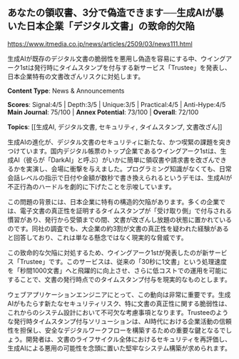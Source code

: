 ## あなたの領収書、3分で偽造できます──生成AIが暴いた日本企業「デジタル文書」の致命的欠陥

https://www.itmedia.co.jp/news/articles/2509/03/news111.html

生成AIが既存のデジタル文書の脆弱性を悪用し偽造を容易にする中、ウイングアーク1stは発行時にタイムスタンプを付与する新サービス「Trustee」を発表し、日本企業特有の文書改ざんリスクに対処します。

**Content Type**: News & Announcements

**Scores**: Signal:4/5 | Depth:3/5 | Unique:3/5 | Practical:4/5 | Anti-Hype:4/5
**Main Journal**: 75/100 | **Annex Potential**: 73/100 | **Overall**: 72/100

**Topics**: [[生成AI, デジタル文書, セキュリティ, タイムスタンプ, 文書改ざん]]

生成AIの進化が、デジタル文書のセキュリティに新たな、かつ喫緊の課題を突きつけています。国内デジタル帳票のトップ企業であるウイングアーク1stは、生成AI（彼らが「DarkAI」と呼ぶ）がいかに簡単に領収書や請求書を改ざんできるかを実演し、会場に衝撃を与えました。プログラミング知識がなくても、日常会話レベルの指示で日付や金額が数秒で書き換えられるというデモは、生成AIが不正行為のハードルを劇的に下げたことを示唆しています。

この問題の背景には、日本企業に特有の構造的欠陥があります。多くの企業では、電子文書の真正性を証明するタイムスタンプが「受け取り側」で付与される慣習があり、発行から受領までの間、文書が改ざんし放題の状態に置かれているのです。同社の調査でも、大企業の約3割が文書の真正性を疑われた経験があると回答しており、これは単なる懸念ではなく現実的な脅威です。

この致命的な欠陥に対処するため、ウイングアーク1stが発表したのが新サービス「Trustee」です。このサービスは、従来の「30秒に1文書」という処理速度を「秒間1000文書」へと飛躍的に向上させ、さらに低コストでの運用を可能にすることで、文書の発行時点でのタイムスタンプ付与を現実的なものとします。

ウェブアプリケーションエンジニアにとって、この動向は非常に重要です。生成AIがもたらす新たなセキュリティリスク、特に文書の真正性に関する脆弱性は、これからのシステム設計において不可欠な考慮事項となります。Trusteeのような発行時タイムスタンプ付与ソリューションは、AI時代における企業活動の信頼性を担保し、安全なデジタルワークフローを構築するための重要な鍵となるでしょう。開発者は、文書のライフサイクル全体におけるセキュリティを再評価し、生成AIによる悪用の可能性を念頭に置いた堅牢なシステム構築が求められます。